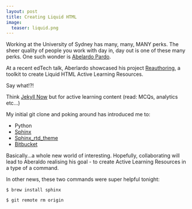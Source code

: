 ```yaml
---
layout: post
title: Creating Liquid HTML
image:
  teaser: liquid.png
---
```


Working at the University of Sydney has many, many, MANY perks. The sheer quality of people you work with day in, day out is one of these many perks. One such wonder is [Abelardo Pardo](http://abelardopardo.blogspot.com.au/).

At a recent edTech talk, Aberlardo showcased his project [Reauthoring](https://bitbucket.org/abelardopardo/reauthoring), a toolkit to create Liquid HTML Active Learning Resources.

Say what!?!

Think [Jekyll Now](http://www.jekyllnow.com/) but for active learning content (read: MCQs, analytics etc...)

My initial git clone and poking around has introduced me to:

- Python
- [Sphinx](http://sphinx-doc.org/)
- [Sphinx_rtd_theme](https://github.com/snide/sphinx_rtd_theme)
- [Bitbucket](https://bitbucket.org/soxface/reauthoring)

Basically...a whole new world of interesting. Hopefully, collaborating will lead to Aberaldo realising his goal - to create Active Learning Resources in a type of a command.

In other news, these two commands were super helpful tonight:

```
$ brew install sphinx
```
```
$ git remote rm origin
```